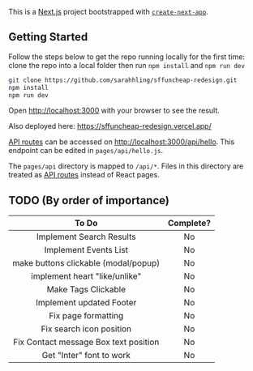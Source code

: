 This is a [Next.js](https://nextjs.org/) project bootstrapped with [`create-next-app`](https://github.com/vercel/next.js/tree/canary/packages/create-next-app).

## Getting Started

Follow the steps below to get the repo running locally for the first time:
clone the repo into a local folder then run `npm install` and `npm run dev`

```bash
git clone https://github.com/sarahhling/sffuncheap-redesign.git
npm install
npm run dev
```

Open [http://localhost:3000](http://localhost:3000) with your browser to see the result.

Also deployed here: https://sffuncheap-redesign.vercel.app/

[API routes](https://nextjs.org/docs/api-routes/introduction) can be accessed on [http://localhost:3000/api/hello](http://localhost:3000/api/hello). This endpoint can be edited in `pages/api/hello.js`.

The `pages/api` directory is mapped to `/api/*`. Files in this directory are treated as [API routes](https://nextjs.org/docs/api-routes/introduction) instead of React pages.

## TODO (By order of importance)

|                 To Do                 | Complete? |
| :-----------------------------------: | :-------: |
|       Implement Search Results        |    No     |
|         Implement Events List         |    No     |
| make buttons clickable (modal/popup)  |    No     |
|     implement heart "like/unlike"     |    No     |
|          Make Tags Clickable          |    No     |
|       Implement updated Footer        |    No     |
|          Fix page formatting          |    No     |
|       Fix search icon position        |    No     |
| Fix Contact message Box text position |    No     |
|       Get "Inter" font to work        |    No     |
